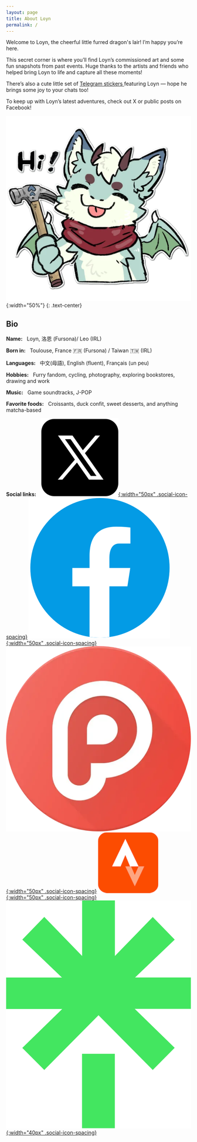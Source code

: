 ```yaml
---
layout: page
title: About Loyn
permalink: /
---
```

Welcome to Loyn, the cheerful little furred dragon's lair! I’m happy you’re here.

This secret corner is where you’ll find Loyn’s commissioned art and some fun snapshots from past events. Huge thanks to the artists and friends who helped bring Loyn to life and capture all these moments!

<p>
There’s also a cute little set of 
<a href="https://t.me/addstickers/loynn" class="telegram-link" target="_blank" rel="noopener noreferrer">
Telegram stickers
</a> featuring Loyn — hope he brings some joy to your chats too!
</p>

To keep up with Loyn’s latest adventures, check out X or public posts on Facebook!

![2705132-11.output](/assets/images/index_hammer.webp){:width="50%"}
{: .text-center}

## Bio
 **Name:** &nbsp;  Loyn, 洛恩 (Fursona)/ Leo (IRL)

 **Born in:** &nbsp; Toulouse, France 🇫🇷 (Fursona) / Taiwan 🇹🇼 (IRL)

 **Languages:** &nbsp; 中文(母語), English (fluent), Français (un peu)

 **Hobbies:** &nbsp; Furry fandom, cycling, photography, exploring bookstores, drawing and work

 **Music:** &nbsp; Game soundtracks, J-POP

 **Favorite foods:** &nbsp; Croissants, duck confit, sweet desserts, and anything matcha-based
 
 
 **Social links:** &nbsp; 
[![X](/assets/images/social/x.png){:width="50px" .social-icon-spacing}](https://x.com/loynuwu)
[![Facebook](/assets/images/social/fb.png){:width="50px" .social-icon-spacing}](https://www.facebook.com/loynuwu)
[![Plurk](/assets/images/social/plurk.webp){:width="50px" .social-icon-spacing}](https://www.plurk.com/Leo_os)
[![Strava](/assets/images/social/strava.png){:width="50px" .social-icon-spacing}](https://www.strava.com/athletes/leokan)
[![Linktree](/assets/images/social/linktree.svg){:width="40px" .social-icon-spacing}](https://linktr.ee/loyn)
